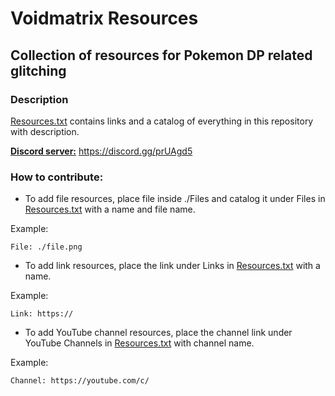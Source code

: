 # Voidmatrix Resources
## Collection of resources for Pokemon DP related glitching

### Description

[Resources.txt](./Resources.txt) contains links and a catalog of everything in this repository with description.

[**Discord server:**](https://discord.gg/prUAgd5) https://discord.gg/prUAgd5

### How to contribute:

* To add file resources, place file inside ./Files and catalog it under Files in [Resources.txt](./Resources.txt) with a name and file name.

Example:

```
File: ./file.png
```

* To add link resources, place the link under Links in [Resources.txt](./Resources.txt) with a name.

Example:

```
Link: https://
```

* To add YouTube channel resources, place the channel link under YouTube Channels in [Resources.txt](./Resources.txt) with channel name.

Example:

```
Channel: https://youtube.com/c/
```
